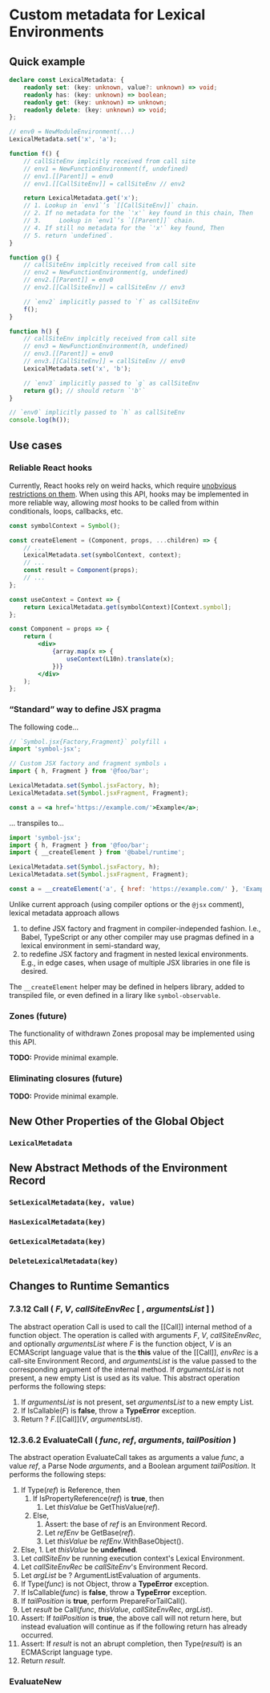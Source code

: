 # Custom metadata for Lexical Environments

## Quick example

```typescript
declare const LexicalMetadata: {
    readonly set: (key: unknown, value?: unknown) => void;
    readonly has: (key: unknown) => boolean;
    readonly get: (key: unknown) => unknown;
    readonly delete: (key: unknown) => void;
};

// env0 = NewModuleEnvironment(...)
LexicalMetadata.set('x', 'a');

function f() {
    // callSiteEnv implcitly received from call site
    // env1 = NewFunctionEnvironment(f, undefined)
    // env1.[[Parent]] = env0
    // env1.[[CallSiteEnv]] = callSiteEnv // env2

    return LexicalMetadata.get('x');
    // 1. Lookup in `env1`’s `[[CallSiteEnv]]` chain.
    // 2. If no metadata for the `'x'` key found in this chain, Then
    // 3.     Lookup in `env1`’s `[[Parent]]` chain.
    // 4. If still no metadata for the `'x'` key found, Then
    // 5. return `undefined`.
}

function g() {
    // callSiteEnv implcitly received from call site
    // env2 = NewFunctionEnvironment(g, undefined)
    // env2.[[Parent]] = env0
    // env2.[[CallSiteEnv]] = callSiteEnv // env3

    // `env2` implicitly passed to `f` as callSiteEnv
    f();
}

function h() {
    // callSiteEnv implcitly received from call site
    // env3 = NewFunctionEnvironment(h, undefined)
    // env3.[[Parent]] = env0
    // env3.[[CallSiteEnv]] = callSiteEnv // env0
    LexicalMetadata.set('x', 'b');

    // `env3` implicitly passed to `g` as callSiteEnv
    return g(); // should return `'b'`
}

// `env0` implicitly passed to `h` as callSiteEnv
console.log(h());
```

## Use cases

### Reliable React hooks

Currently, React hooks rely on weird hacks, which require
[unobvious restrictions on them](https://reactjs.org/docs/hooks-rules.html).
When using this API, hooks may be implemented in more reliable way, allowing
_most_ hooks to be called from within conditionals, loops, callbacks, etc.

```jsx
const symbolContext = Symbol();

const createElement = (Component, props, ...children) => {
    // ...
    LexicalMetadata.set(symbolContext, context);
    // ...
    const result = Component(props);
    // ...
};

const useContext = Context => {
    return LexicalMetadata.get(symbolContext)[Context.symbol];
};

const Component = props => {
    return (
        <div>
            {array.map(x => {
                useContext(L10n).translate(x);
            })}
        </div>
    );
};
```

### “Standard” way to define JSX pragma

The following code…

```jsx
// `Symbol.jsx{Factory,Fragment}` polyfill ↓
import 'symbol-jsx';

// Custom JSX factory and fragment symbols ↓
import { h, Fragment } from '@foo/bar';

LexicalMetadata.set(Symbol.jsxFactory, h);
LexicalMetadata.set(Symbol.jsxFragment, Fragment);

const a = <a href='https://example.com/'>Example</a>;
```

… transpiles to…

```javascript
import 'symbol-jsx';
import { h, Fragment } from '@foo/bar';
import { __createElement } from '@babel/runtime';

LexicalMetadata.set(Symbol.jsxFactory, h);
LexicalMetadata.set(Symbol.jsxFragment, Fragment);

const a = __createElement('a', { href: 'https://example.com/' }, 'Example');
```

Unlike current approach (using compiler options or the `@jsx` comment), lexical
metadata approach allows

1. to define JSX factory and fragment in compiler-independed fashion. I.e.,
   Babel, TypeScript or any other compiler may use pragmas defined in a lexical
   environment in semi-standard way,
2. to redefine JSX factory and fragment in nested lexical environments. E.g., in
   edge cases, when usage of multiple JSX libraries in one file is desired.

The `__createElement` helper may be defined in helpers library, added to
transpiled file, or even defined in a lirary like `symbol-observable`.

### Zones (future)

The functionality of withdrawn Zones proposal may be implemented using this API.

**TODO:** Provide minimal example.

### Eliminating closures (future)

**TODO:** Provide minimal example.

## New Other Properties of the Global Object

### `LexicalMetadata`

## New Abstract Methods of the Environment Record

### `SetLexicalMetadata(key, value)`

### `HasLexicalMetadata(key)`

### `GetLexicalMetadata(key)`

### `DeleteLexicalMetadata(key)`

## Changes to Runtime Semantics

### 7.3.12 Call ( _F_, _V_, _callSiteEnvRec_ \[ , _argumentsList_ ] )

The abstract operation Call is used to call the [[Call]] internal method of a
function object. The operation is called with arguments _F_, _V_,
_callSiteEnvRec_, and optionally _argumentsList_ where _F_ is the function
object, _V_ is an ECMAScript language value that is the **this** value of the
[[Call]], _envRec_ is a call-site Environment Record, and _argumentsList_ is the
value passed to the corresponding argument of the internal method. If
_argumentsList_ is not present, a new empty List is used as its value. This
abstract operation performs the following steps:

1. If _argumentsList_ is not present, set _argumentsList_ to a new empty List.
2. If IsCallable(_F_) is **false**, throw a **TypeError** exception.
3. Return ? _F_.[[Call]](_V_, _argumentsList_).

### 12.3.6.2 EvaluateCall ( _func_, _ref_, _arguments_, _tailPosition_ )

The abstract operation EvaluateCall takes as arguments a value _func_, a value
_ref_, a Parse Node _arguments_, and a Boolean argument _tailPosition_. It
performs the following steps:

1.  If Type(_ref_) is Reference, then
    1. If IsPropertyReference(_ref_) is **true**, then
        1. Let _thisValue_ be GetThisValue(_ref_).
    2. Else,
        1. Assert: the base of _ref_ is an Environment Record.
        2. Let _refEnv_ be GetBase(_ref_).
        3. Let _thisValue_ be _refEnv_.WithBaseObject().
2.  Else, 1. Let _thisValue_ be **undefined**.
3.  Let _callSiteEnv_ be running execution context's Lexical Environment.
4.  Let _callSiteEnvRec_ be _callSiteEnv_'s Environment Record.
5.  Let _argList_ be ? ArgumentListEvaluation of arguments.
6.  If Type(_func_) is not Object, throw a **TypeError** exception.
7.  If IsCallable(_func_) is **false**, throw a **TypeError** exception.
8.  If _tailPosition_ is **true**, perform PrepareForTailCall().
9.  Let _result_ be Call(_func_, _thisValue_, _callSiteEnvRec_, _argList_).
10. Assert: If _tailPosition_ is **true**, the above call will not return here,
    but instead evaluation will continue as if the following return has already
    occurred.
11. Assert: If _result_ is not an abrupt completion, then Type(_result_) is an
    ECMAScript language type.
12. Return _result_.

### EvaluateNew
